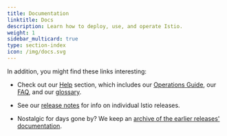```yaml
---
title: Documentation
linktitle: Docs
description: Learn how to deploy, use, and operate Istio.
weight: 1
sidebar_multicard: true
type: section-index
icon: /img/docs.svg
---
```


In addition, you might find these links interesting:

- Check out our [Help](/help) section, which includes our [Operations Guide](/help/ops), our [FAQ](/help/faq), and our [glossary](/help/glossary).

- See our [release notes](/about/notes) for info on individual Istio releases.

- Nostalgic for days gone by? We keep an [archive of the earlier releases' documentation](https://archive.istio.io/).
